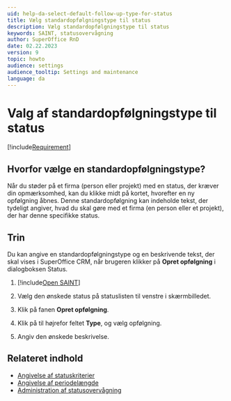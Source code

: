 ```yaml
---
uid: help-da-select-default-follow-up-type-for-status
title: Vælg standardopfølgningstype til status
description: Vælg standardopfølgningstype til status
keywords: SAINT, statusovervågning
author: SuperOffice RnD
date: 02.22.2023
version: 9
topic: howto
audience: settings
audience_tooltip: Settings and maintenance
language: da
---
```


# Valg af standardopfølgningstype til status

[!include[Requirement](../includes/note-saint-req.md)]

## Hvorfor vælge en standardopfølgningstype?

Når du støder på et firma (person eller projekt) med en status, der kræver din opmærksomhed, kan du klikke midt på kortet, hvorefter en ny opfølgning åbnes. Denne standardopfølgning kan indeholde tekst, der tydeligt angiver, hvad du skal gøre med et firma (en person eller et projekt), der har denne specifikke status.

## Trin

Du kan angive en standardopfølgningstype og en beskrivende tekst, der skal vises i SuperOffice CRM, når brugeren klikker på **Opret opfølgning** i dialogboksen Status.

1. [!include[Open SAINT](includes/open-saint-select-tab.md)]

1. Vælg den ønskede status på statuslisten til venstre i skærmbilledet.

1. Klik på fanen **Opret opfølgning**.

1. Klik på <i class="ph ph-caret-down" aria-label="Chevron"></i> til højrefor feltet **Type**, og vælg opfølgning.

1. Angiv den ønskede beskrivelse.

## Relateret indhold

* [Angivelse af statuskriterier][1]
* [Angivelse af periodelængde][2]
* [Administration af statusovervågning][3]

<!-- Referenced links -->
[1]: select-status-criteria.md
[2]: select-period-length.md
[3]: manage-status-monitors.md
